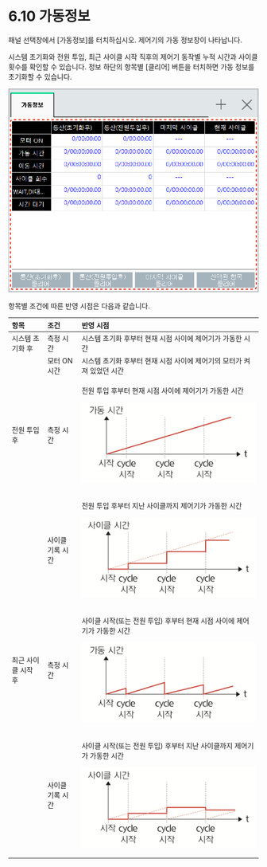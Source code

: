 # 6.10 가동정보

패널 선택창에서 \[가동정보\]를 터치하십시오. 제어기의 가동 정보창이 나타납니다.

시스템 초기화와 전원 투입, 최근 사이클 시작 직후의 제어기 동작별 누적 시간과 사이클 횟수를 확인할 수 있습니다. 정보 하단의 항목별 \[클리어\] 버튼을 터치하면 가동 정보를 초기화할 수 있습니다.

![&#xADF8;&#xB9BC; 42 &#xAC00;&#xB3D9; &#xC815;&#xBCF4;](../.gitbook/assets/image%20%28167%29.png)

항목별 조건에 따른 반영 시점은 다음과 같습니다.



<table>
  <thead>
    <tr>
      <th style="text-align:left">&#xD56D;&#xBAA9;</th>
      <th style="text-align:left">&#xC870;&#xAC74;</th>
      <th style="text-align:left">&#xBC18;&#xC601; &#xC2DC;&#xC810;</th>
    </tr>
  </thead>
  <tbody>
    <tr>
      <td style="text-align:left">&#xC2DC;&#xC2A4;&#xD15C; &#xCD08;&#xAE30;&#xD654; &#xD6C4;</td>
      <td style="text-align:left">&#xCE21;&#xC815; &#xC2DC;&#xAC04;</td>
      <td style="text-align:left">&#xC2DC;&#xC2A4;&#xD15C; &#xCD08;&#xAE30;&#xD654; &#xD6C4;&#xBD80;&#xD130;
        &#xD604;&#xC7AC; &#xC2DC;&#xC810; &#xC0AC;&#xC774;&#xC5D0; &#xC81C;&#xC5B4;&#xAE30;&#xAC00;
        &#xAC00;&#xB3D9;&#xD55C; &#xC2DC;&#xAC04;</td>
    </tr>
    <tr>
      <td style="text-align:left"></td>
      <td style="text-align:left">&#xBAA8;&#xD130; ON &#xC2DC;&#xAC04;</td>
      <td style="text-align:left">&#xC2DC;&#xC2A4;&#xD15C; &#xCD08;&#xAE30;&#xD654; &#xD6C4;&#xBD80;&#xD130;
        &#xD604;&#xC7AC; &#xC2DC;&#xC810; &#xC0AC;&#xC774;&#xC5D0; &#xC81C;&#xC5B4;&#xAE30;&#xC758;
        &#xBAA8;&#xD130;&#xAC00; &#xCF1C;&#xC838; &#xC788;&#xC5C8;&#xB358; &#xC2DC;&#xAC04;</td>
    </tr>
    <tr>
      <td style="text-align:left">&#xC804;&#xC6D0; &#xD22C;&#xC785; &#xD6C4;</td>
      <td style="text-align:left">&#xCE21;&#xC815; &#xC2DC;&#xAC04;</td>
      <td style="text-align:left">
        <p>&#xC804;&#xC6D0; &#xD22C;&#xC785; &#xD6C4;&#xBD80;&#xD130; &#xD604;&#xC7AC;
          &#xC2DC;&#xC810; &#xC0AC;&#xC774;&#xC5D0; &#xC81C;&#xC5B4;&#xAE30;&#xAC00;
          &#xAC00;&#xB3D9;&#xD55C; &#xC2DC;&#xAC04;</p>
        <p>
          <img src="../.gitbook/assets/op-time1.png" alt/>
        </p>
      </td>
    </tr>
    <tr>
      <td style="text-align:left"></td>
      <td style="text-align:left">&#xC0AC;&#xC774;&#xD074; &#xAE30;&#xB85D; &#xC2DC;&#xAC04;</td>
      <td style="text-align:left">
        <p>&#xC804;&#xC6D0; &#xD22C;&#xC785; &#xD6C4;&#xBD80;&#xD130; &#xC9C0;&#xB09C;
          &#xC0AC;&#xC774;&#xD074;&#xAE4C;&#xC9C0; &#xC81C;&#xC5B4;&#xAE30;&#xAC00;
          &#xAC00;&#xB3D9;&#xD55C; &#xC2DC;&#xAC04;</p>
        <p>
          <img src="../.gitbook/assets/op-time2.png" alt/>
        </p>
      </td>
    </tr>
    <tr>
      <td style="text-align:left">&#xCD5C;&#xADFC; &#xC0AC;&#xC774;&#xD074; &#xC2DC;&#xC791; &#xD6C4;</td>
      <td
      style="text-align:left">&#xCE21;&#xC815; &#xC2DC;&#xAC04;</td>
        <td style="text-align:left">
          <p>&#xC0AC;&#xC774;&#xD074; &#xC2DC;&#xC791;(&#xB610;&#xB294; &#xC804;&#xC6D0;
            &#xD22C;&#xC785;) &#xD6C4;&#xBD80;&#xD130; &#xD604;&#xC7AC; &#xC2DC;&#xC810;
            &#xC0AC;&#xC774;&#xC5D0; &#xC81C;&#xC5B4;&#xAE30;&#xAC00; &#xAC00;&#xB3D9;&#xD55C;
            &#xC2DC;&#xAC04;</p>
          <p>
            <img src="../.gitbook/assets/op-time3.png" alt/>
          </p>
        </td>
    </tr>
    <tr>
      <td style="text-align:left"></td>
      <td style="text-align:left">&#xC0AC;&#xC774;&#xD074; &#xAE30;&#xB85D; &#xC2DC;&#xAC04;</td>
      <td style="text-align:left">
        <p>&#xC0AC;&#xC774;&#xD074; &#xC2DC;&#xC791;(&#xB610;&#xB294; &#xC804;&#xC6D0;
          &#xD22C;&#xC785;) &#xD6C4;&#xBD80;&#xD130; &#xC9C0;&#xB09C; &#xC0AC;&#xC774;&#xD074;&#xAE4C;&#xC9C0;
          &#xC81C;&#xC5B4;&#xAE30;&#xAC00; &#xAC00;&#xB3D9;&#xD55C; &#xC2DC;&#xAC04;</p>
        <p>
          <img src="../.gitbook/assets/op-time4.png" alt/>
        </p>
      </td>
    </tr>
  </tbody>
</table>

